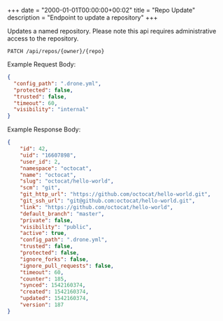 +++
date = "2000-01-01T00:00:00+00:02"
title = "Repo Update"
description = "Endpoint to update a repository"
+++

Updates a named repository. Please note this api requires administrative access to the repository.

```
PATCH /api/repos/{owner}/{repo}
```

Example Request Body:

```json {linenos=table}
{
  "config_path": ".drone.yml",
  "protected": false,
  "trusted": false,
  "timeout": 60,
  "visibility": "internal"
}
```

Example Response Body:

```json {linenos=table}
{
    "id": 42,
    "uid": "16607898",
    "user_id": 2,
    "namespace": "octocat",
    "name": "octocat",
    "slug": "octocat/hello-world",
    "scm": "git",
    "git_http_url": "https://github.com/octocat/hello-world.git",
    "git_ssh_url": "git@github.com:octocat/hello-world.git",
    "link": "https://github.com/octocat/hello-world",
    "default_branch": "master",
    "private": false,
    "visibility": "public",
    "active": true,
    "config_path": ".drone.yml",
    "trusted": false,
    "protected": false,
    "ignore_forks": false,
    "ignore_pull_requests": false,
    "timeout": 60,
    "counter": 185,
    "synced": 1542160374,
    "created": 1542160374,
    "updated": 1542160374,
    "version": 187
}
```
